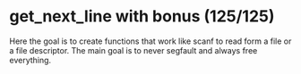 # get_next_line with bonus (125/125)

Here the goal is to create functions that work like scanf to read form a file or a file descriptor.
The main goal is to never segfault and always free everything.
